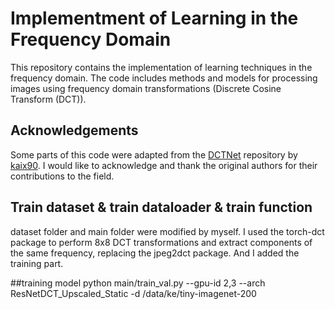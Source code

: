 # Implementment of Learning in the Frequency Domain

This repository contains the implementation of learning techniques in the frequency domain. The code includes methods and models for processing images using frequency domain transformations (Discrete Cosine Transform (DCT)).

## Acknowledgements

Some parts of this code were adapted from the [DCTNet](https://github.com/kaix90/DCTNet/tree/master) repository by [kaix90](https://github.com/kaix90). I would like to acknowledge and thank the original authors for their contributions to the field.

## Train dataset & train dataloader & train function
dataset folder and main folder were modified by myself. 
I used the torch-dct package to perform 8x8 DCT transformations and extract components of the same frequency, replacing the jpeg2dct package.
And I added the training part.

##training model
python main/train_val.py --gpu-id 2,3  --arch ResNetDCT_Upscaled_Static -d /data/ke/tiny-imagenet-200
